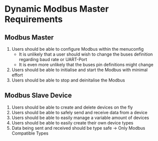 # Dynamic Modbus Master Requirements

## Modbus Master

1. Users should be able to configure Modbus within the menuconfig
   - It is unlikely that a user should wish to change the buses definition regarding baud rate or UART-Port
   - It is even more unlikely that the buses pin definitions might change
2. Users should be able to initialise and start the Modbus with minimal effort
3. Users should be able to stop and deinitalise the Modbus

## Modbus Slave Device

1. Users should be able to create and delete devices on the fly
2. Users should be able to safely send and receive data from a device
3. Users should be able to easily manage a variable amount of devices
4. Users should be able to easily create their own device types
5. Data being sent and received should be type safe -> Only Modbus Compatible Types
